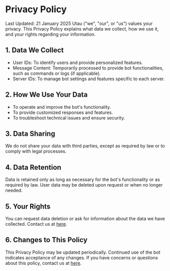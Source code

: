 # Privacy Policy

Last Updated: 21 January 2025
Utau ("we", "our", or "us") values your privacy. This Privacy Policy explains what data we collect, how we use it, and your rights regarding your information.

## 1. Data We Collect
- User IDs: To identify users and provide personalized features.
- Message Content: Temporarily processed to provide bot functionalities, such as commands or logs (if applicable).
- Server IDs: To manage bot settings and features specific to each server.

## 2. How We Use Your Data
- To operate and improve the bot's functionality.
- To provide customized responses and features.
- To troubleshoot technical issues and ensure security.

## 3. Data Sharing
We do not share your data with third parties, except as required by law or to comply with legal processes.

## 4. Data Retention
Data is retained only as long as necessary for the bot's functionality or as required by law.
User data may be deleted upon request or when no longer needed.

## 5. Your Rights
You can request data deletion or ask for information about the data we have collected. Contact us at [here](https://dsc.gg/bootcamp831).

## 6. Changes to This Policy
This Privacy Policy may be updated periodically. Continued use of the bot indicates acceptance of any changes.
If you have concerns or questions about this policy, contact us at [here](https://dsc.gg/bootcamp831).
